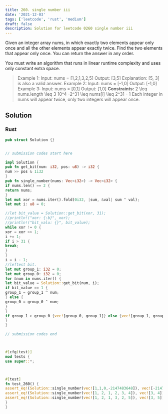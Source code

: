 ```yaml
---
title: 260. single number iii
date: '2021-12-03'
tags: ['leetcode', 'rust', 'medium']
draft: false
description: Solution for leetcode 0260 single number iii
---
```




Given an integer array nums, in which exactly two elements appear only once and all the other elements appear exactly twice. Find the two elements that appear only once. You can return the answer in any order.

You must write an algorithm that runs in linear runtime complexity and uses only constant extra space.



>   Example 1:
>   Input: nums <TeX>=</TeX> [1,2,1,3,2,5]
>   Output: [3,5]
>   Explanation:  [5, 3] is also a valid answer.
>   Example 2:
>   Input: nums <TeX>=</TeX> [-1,0]
>   Output: [-1,0]
>   Example 3:
>   Input: nums <TeX>=</TeX> [0,1]
>   Output: [1,0]
**Constraints:**
>   	2 <TeX>\leq</TeX> nums.length <TeX>\leq</TeX> 3  10^4
>   	-2^31 <TeX>\leq</TeX> nums[i] <TeX>\leq</TeX> 2^31 - 1
>   	Each integer in nums will appear twice, only two integers will appear once.


## Solution


### Rust
```rust
pub struct Solution {}


// submission codes start here

impl Solution {
pub fn get_bit(num: i32, pos: u8) -> i32 {
num >> pos & 1i32
}
pub fn single_number(nums: Vec<i32>) -> Vec<i32> {
if nums.len() == 2 {
return nums;
}
let mut xor = nums.iter().fold(0i32, |sum, &val| sum ^ val);
let mut i: u8 = 0;

//let bit_value = Solution::get_bit(xor, 31);
//println!("xor: {:b}", xor);
//println!("bit_valu: {}", bit_value);
while xor != 0 {
xor = xor >> 1;
i += 1;
if i > 31 {
break;
}
}
i = i - 1;
//leftest bit.
let mut group_1: i32 = 0;
let mut group_0: i32 = 0;
for &num in nums.iter() {
let bit_value = Solution::get_bit(num, i);
if bit_value == 1 {
group_1 = group_1 ^ num;
} else {
group_0 = group_0 ^ num;
}
}
if group_1 > group_0 {vec![group_0, group_1]} else {vec![group_1, group_0]}
}
}

// submission codes end



#[cfg(test)]
mod tests {
use super::*;



#[test]
fn test_260() {
assert_eq!(Solution::single_number(vec![1,1,0,-2147483648]), vec![-2147483648, 0]);
assert_eq!(Solution::single_number(vec![1, 2, 1, 2, 3, 4]), vec![3, 4]);
assert_eq!(Solution::single_number(vec![1, 2, 1, 3, 2, 5]), vec![3, 5]);
}
}

```
